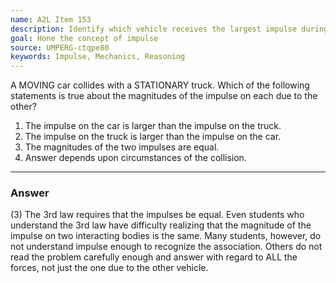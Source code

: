```yaml
---
name: A2L Item 153
description: Identify which vehicle receives the largest impulse during a collision.
goal: Hone the concept of impulse
source: UMPERG-ctqpe80
keywords: Impulse, Mechanics, Reasoning
---
```


A MOVING car collides with a STATIONARY truck.  Which of the following
statements is true about the magnitudes of the impulse on each due to
the other?

1. The impulse on the car is larger than the impulse on the truck.
2. The impulse on the truck is larger than the impulse on the car.
3. The magnitudes of the two impulses are equal.
4. Answer depends upon circumstances of the collision.




<hr/>

### Answer 

(3) The 3rd law requires that the impulses be equal. Even
students who understand the 3rd law have difficulty realizing that the
magnitude of the impulse on two interacting bodies is the same. Many
students, however, do not understand impulse enough to recognize the
association. Others do not read the problem carefully enough and answer
with regard to ALL the forces, not just the one due to the other
vehicle.

